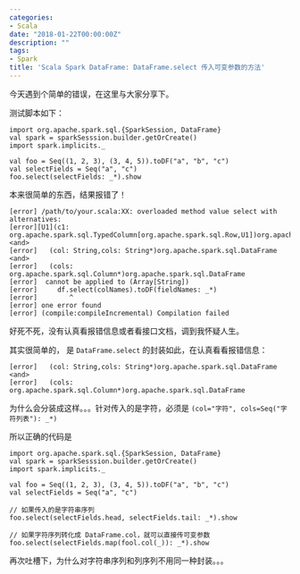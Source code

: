 ```yaml
---
categories:
- Scala
date: "2018-01-22T00:00:00Z"
description: ""
tags:
- Spark
title: 'Scala Spark DataFrame: DataFrame.select 传入可变参数的方法'
---
```


今天遇到个简单的错误，在这里与大家分享下。

测试脚本如下：

```
import org.apache.spark.sql.{SparkSession, DataFrame}
val spark = sparkSesssion.builder.getOrCreate()
import spark.implicits._

val foo = Seq((1, 2, 3), (3, 4, 5)).toDF("a", "b", "c")
val selectFields = Seq("a", "c")
foo.select(selectFields: _*).show
```

本来很简单的东西，结果报错了！

```
[error] /path/to/your.scala:XX: overloaded method value select with alternatives:
[error][U1](c1: org.apache.spark.sql.TypedColumn[org.apache.spark.sql.Row,U1])org.apache.spark.sql.Dataset[U1] <and>
[error]   (col: String,cols: String*)org.apache.spark.sql.DataFrame <and>
[error]   (cols: org.apache.spark.sql.Column*)org.apache.spark.sql.DataFrame
[error]  cannot be applied to (Array[String])
[error]     df.select(colNames).toDF(fieldNames: _*)
[error]        ^
[error] one error found
[error] (compile:compileIncremental) Compilation failed
```

好死不死，没有认真看报错信息或者看接口文档，调到我怀疑人生。

其实很简单的， 是 `DataFrame.select` 的封装如此，在认真看看报错信息：

```
[error]   (col: String,cols: String*)org.apache.spark.sql.DataFrame <and>
[error]   (cols: org.apache.spark.sql.Column*)org.apache.spark.sql.DataFrame
```

为什么会分装成这样。。。针对传入的是字符，必须是 `(col="字符", cols=Seq("字符列表"): _*)`

所以正确的代码是

```
import org.apache.spark.sql.{SparkSession, DataFrame}
val spark = sparkSesssion.builder.getOrCreate()
import spark.implicits._

val foo = Seq((1, 2, 3), (3, 4, 5)).toDF("a", "b", "c")
val selectFields = Seq("a", "c")

// 如果传入的是字符串序列
foo.select(selectFields.head, selectFields.tail: _*).show

// 如果字符序列转化成 DataFrame.col，就可以直接传可变参数
foo.select(selectFields.map(fool.col(_)): _*).show
```

再次吐槽下，为什么对字符串序列和列序列不用同一种封装。。。